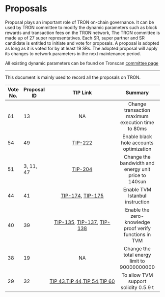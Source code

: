 # Proposals

Proposal plays an important role of TRON on-chain governance. It can be used by TRON committee to modify the dynamic parameters such as block rewards and transaction fees on the TRON network, The TRON committee is made up of 27 super representatives. Each SR, super partner and SR candidate is entitled to initiate and vote for proposals. A proposal is adopted as long as it is voted for by at least 19 SRs. The adopted proposal will apply its changes to network parameters in the next maintenance period.

All existing dynamic parameters can be found on Tronscan [committee page](https://tronscan.io/#/sr/committee)

****

This document is mainly used to record all the proposals on TRON.

|  Vote No.   | Proposal ID   | TIP Link | Summary |Detail Description | Mainnet Version | Status | Effective time
|  ----  | ----   | :----:   | :----: | :-------------------: |:----:  | :----: | :----: | 
|61|13| NA |Change transaction maximum execution time to 80ms|[proposal 265](https://github.com/tronprotocol/tips/issues/265)|[GreatVoyage-v4.2.0](https://github.com/tronprotocol/java-tron/releases/tag/GreatVoyage-v4.2.0)|[EFFECTIVE](https://tronscan.org/#/proposal/61)|2021-05-10
|54|49| [TIP-222](https://github.com/tronprotocol/tips/issues/222) |Enable black hole accounts optimization|[proposal 234](https://github.com/tronprotocol/tips/issues/234)|[GreatVoyage-v4.1.2](https://github.com/tronprotocol/java-tron/releases/tag/GreatVoyage-v4.1.2)|[EFFECTIVE](https://tronscan.org/#/proposal/54)|2021-03-08 
|51|3, 11, 47| [TIP-204](../tips/tip-204.md) |Change the bandwidth and energy unit price to 140sun|[proposal 232](https://github.com/tronprotocol/tips/issues/232)|[GreatVoyage-v4.1.2](https://github.com/tronprotocol/java-tron/releases/tag/GreatVoyage-v4.1.2)|[EFFECTIVE](https://tronscan.org/#/proposal/51)|2021-02-11
|44|41| [TIP-174](:/../../tips/tip-174.md), [TIP-175](:/../../tips/tip-175.md) |Enable TVM Istanbul instruction |[Proposal 135](https://github.com/tronprotocol/tips/issues/135)|[GreatVoyage-v4.1.1](https://github.com/tronprotocol/java-tron/releases/tag/GreatVoyage-v4.1.1)|[EFFECTIVE](https://tronscan.io/#/proposal/44)|2020-11-16
|40|39| [TIP-135](:/../../tips/tip-135.md), [TIP-137](:/../../tips/tip-137),  [TIP-138](:/../../tips/tip-138)|Enable the zero-knowledge proof verify functions in TVM|[Proposal 135](https://github.com/tronprotocol/tips/issues/135)|[GreatVoyage-v4.0.1](https://github.com/tronprotocol/java-tron/releases/tag/GreatVoyage-v4.0.1)|[EFFECTIVE](https://tronscan.org/#/proposal/40)|2020-08-14
|38|19| NA |Change the total energy limit to 90000000000|[Proposal Link](https://docs.google.com/document/d/1Oc-YMxKFbzRWrU9eL18I7aqMnYbau2ZWtoUmWYDOs2o/edit#heading=h.5k3xzo79g6w0)|[Odyssey-3.7](https://github.com/tronprotocol/java-tron/releases/tag/Odyssey-v3.7)|[EFFECTIVE](https://tronscan.org/#/proposal/38)|2020-02-24
|29|32|[TIP&nbsp;43](../../../tips/tip-43.md),[TIP&nbsp;44](../../tips/tips/tip-44.md),[TIP&nbsp;54](../../../tips/tip-54.md),[TIP&nbsp;60](../../../tips/tip-60.md)|To allow TVM support solidity 0.5.9 t|[proposal 32](proposal-32.md)|[Odyssey-3.6.6](https://github.com/tronprotocol/java-tron/releases/tag/Odyssey-v3.6.6)|[EFFECTIVE](https://tronscan.org/#/proposal/29)|2020-02-24

